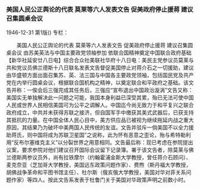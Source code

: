 ### 美国人民公正舆论的代表  莫莱等六人发表文告  促美政府停止援蒋  建议召集圆桌会议

1946-12-31
第1版()
专栏：

　　美国人民公正舆论的代表
    莫莱等六人发表文告
    促美政府停止援蒋
    建议召集圆桌会议
    由苏美英法与中国主要政党领袖参加
    依联合国精神奠定中国联合政府基础
    【新华社延安廿八日电】综合合众社美联社华府十八日电：美民主党参议员莫莱与共和党议员佛兰德斯十八日联名发表文告督促美国停止对蒋介石之一切援助，建议由华盛顿方面出面召集苏、英、法三国与中国各主要政党领袖，包括国民党及共产党在内举行圆桌会议，根据联合国机构之精神，以奠定联合和平政府之基础。该文告并称：一俟会后三强完成其任务后，三强应“宣布退出中国政治漩涡”文告又称：美国实无单独解决此一问题之可能，我国本身利益已深受其累，殆已无法可使中国人民或世界人民相信美国可为公平之调解人。中国迄今尚无致力于和平复兴之联合政府成立，中共并未获得苏联之接济，但自国军手中缴获其美式武器后，已获支持其抵抗的力量。在中国全体人民心目中，美方供应品已被视为继续拖延内战之重大原因，其结果乃为破坏中美两国人民传统的友谊。文告并驳斥一倘美国不以全力援助蒋氏，则中国将成为苏联卫星国”之说称，此为怀有恶意之歪论，殆与希特勒利用“反布尔塞维克主义”以分裂世界之用意相同。文告最后称：现已考虑在参院提出议案，要求参院对他们建议召开国际会议留下记录簿。署于该文告者，除莫莱与佛兰德斯两参议员外，尚有拉铁摩尔（约翰霍浦金斯大学教授，曾任蒋介石顾问）、麦克奈亚（芝加哥大学教授，美国远东政策问题作家）、费煦（斯丹福大学教授，胡佛战争革命和平图书馆主任）、杜尔斯（俄亥俄大学教授，美国对华对菲关系问题作家）等四人。按此文告系发表于杜鲁门关于美国对华政策声明之前数小时。
